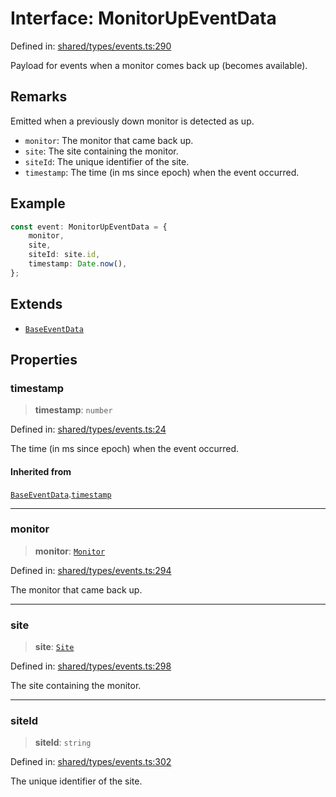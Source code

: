 # Interface: MonitorUpEventData

Defined in: [shared/types/events.ts:290](https://github.com/Nick2bad4u/Uptime-Watcher/blob/main/shared/types/events.ts#L290)

Payload for events when a monitor comes back up (becomes available).

## Remarks

Emitted when a previously down monitor is detected as up.

- `monitor`: The monitor that came back up.
- `site`: The site containing the monitor.
- `siteId`: The unique identifier of the site.
- `timestamp`: The time (in ms since epoch) when the event occurred.

## Example

```typescript
const event: MonitorUpEventData = {
    monitor,
    site,
    siteId: site.id,
    timestamp: Date.now(),
};
```

## Extends

- [`BaseEventData`](BaseEventData.md)

## Properties

### timestamp

> **timestamp**: `number`

Defined in: [shared/types/events.ts:24](https://github.com/Nick2bad4u/Uptime-Watcher/blob/main/shared/types/events.ts#L24)

The time (in ms since epoch) when the event occurred.

#### Inherited from

[`BaseEventData`](BaseEventData.md).[`timestamp`](BaseEventData.md#timestamp)

***

### monitor

> **monitor**: [`Monitor`](../../interfaces/Monitor.md)

Defined in: [shared/types/events.ts:294](https://github.com/Nick2bad4u/Uptime-Watcher/blob/main/shared/types/events.ts#L294)

The monitor that came back up.

***

### site

> **site**: [`Site`](../../interfaces/Site.md)

Defined in: [shared/types/events.ts:298](https://github.com/Nick2bad4u/Uptime-Watcher/blob/main/shared/types/events.ts#L298)

The site containing the monitor.

***

### siteId

> **siteId**: `string`

Defined in: [shared/types/events.ts:302](https://github.com/Nick2bad4u/Uptime-Watcher/blob/main/shared/types/events.ts#L302)

The unique identifier of the site.

